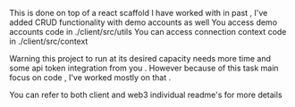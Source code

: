 This is done on top of a react scaffold I have worked
with in past ,
I've added CRUD functionality with demo accounts as well 
You access demo accounts code in ./client/src/utils
You can access connection context code in ./client/src/context

Warning this project to run at its desired capacity needs more time and some api 
token integration from you .
However because of this task main focus on code , I've worked mostly on that .

You can refer to both client and web3 individual readme's for more details 